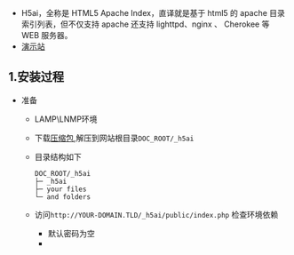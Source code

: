 -  H5ai，全称是 HTML5 Apache Index，直译就是基于 html5 的 apache 目录索引列表，但不仅支持 apache 还支持 lighttpd、nginx 、 Cherokee 等 WEB 服务器。
-  [演示站](http://101.42.93.239:1001/)

## 1.安装过程
- 准备
	- LAMP\\LNMP环境
	- 下载[压缩包](https://release.larsjung.de/h5ai/h5ai-0.30.0.zip),解压到网站根目录`DOC_ROOT/_h5ai`
	- 目录结构如下
		```
		DOC_ROOT/_h5ai
		├─ _h5ai
 		├─ your files
 		└─ and folders
		```
		
	- 访问`http://YOUR-DOMAIN.TLD/_h5ai/public/index.php`	检查环境依赖
		- 默认密码为空
		- 
